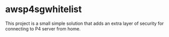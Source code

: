 # awsp4sgwhitelist
This project is a small simple solution that adds an extra layer of security for connecting to P4 server from home.
